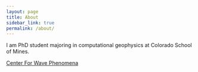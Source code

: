 ```yaml
---
layout: page
title: About
sidebar_link: true
permalink: /about/
---
```


I am PhD student majoring in computational geophysics at Colorado School of Mines. 

[Center For Wave Phenomena](https://cwp.mines.edu)


[jekyll-organization]: https://github.com/jekyll

